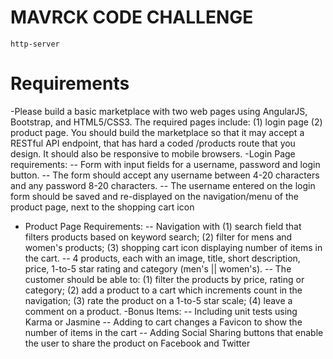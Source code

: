 MAVRCK CODE CHALLENGE
===============================


```
http-server
```

















Requirements
=============
-Please build a basic marketplace with two web pages using AngularJS, Bootstrap, and HTML5/CSS3. The required pages include: (1) login page (2) product page. You should build the marketplace so that it may accept a RESTful API endpoint, that has hard a coded /products route that you design. It should also be responsive to mobile browsers.
-Login Page requirements:
-- Form with input fields for a username, password and login button.
-- The form should accept any username between 4-20 characters and any password 8-20 characters.
-- The username entered on the login form should be saved and re-displayed on the navigation/menu of the product page, next to the shopping cart icon
- Product Page Requirements:
-- Navigation with (1) search field that filters products based on keyword search; (2) filter for mens and women's products; (3) shopping cart icon displaying number of items in the cart.
-- 4 products, each with an image, title, short description, price, 1-to-5 star rating and category (men's || women's).
-- The customer should be able to: (1) filter the products by price, rating or category; (2) add a product to a cart which increments count in the navigation; (3) rate the product on a 1-to-5 star scale; (4) leave a comment on a product.
-Bonus Items:
-- Including unit tests using Karma or Jasmine
-- Adding to cart changes a Favicon to show the number of items in the cart
-- Adding Social Sharing buttons that enable the user to share the product on Facebook and Twitter
